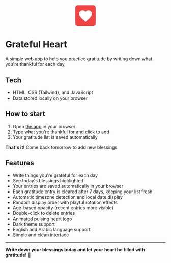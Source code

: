 <div align="center">
  <img src="src/assets/heart-logo.svg" alt="Grateful Heart Logo" width="64" height="64">
</div>

# Grateful Heart

A simple web app to help you practice gratitude by writing down what you're thankful for each day.

## Tech

- HTML, CSS (Tailwind), and JavaScript
- Data stored locally on your browser

## How to start

1. Open [the app](https://edriso.github.io/grateful-heart) in your browser
2. Type what you're thankful for and click to add
3. Your gratitude list is saved automatically

**That's it!** Come back tomorrow to add new blessings.

## Features

- Write things you're grateful for each day
- See today's blessings highlighted
- Your entries are saved automatically in your browser
- Each gratitude entry is cleared after 7 days, keeping your list fresh
- Automatic timezone detection and local date display
- Random display order with playful rotation effects
- Age-based opacity (recent entries more visible)
- Double-click to delete entries
- Animated pulsing heart logo
- Dark theme support
- English and Arabic language support
- Simple and clean interface

---

**Write down your blessings today and let your heart be filled with gratitude!** 🌸

